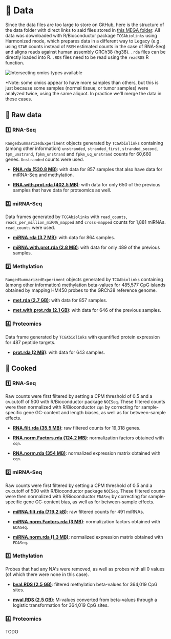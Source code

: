 # :dna: Data

Since the data files are too large to store on GitHub, here is the structure of the data folder with direct links to said files stored in [this MEGA folder](https://mega.nz/folder/Kl8h1LJJ#oactgNw1q3Wwu5qZaLdnkA). All data was downloaded with R/Bioconductor package `TCGAbiolinks` using Harmonized mode, which prepares data in a different way to Legacy (e.g. using `STAR` counts instead of `RSEM` estimated counts in the case of RNA-Seq) and aligns reads against human assembly GRCh38 (hg38). `.rda` files can be directly loaded into R. `.RDS` files need to be read using the `readRDS` R function.

![Intersecting omics types available](/venn.diagram.data.jpg)

*Note: some omics appear to have more samples than others, but this is just because some samples (normal tissue; or tumor samples) were analyzed twice, using the same aliquot. In practice we'll merge the data in these cases.

## 🥩 Raw data

### :one: RNA-Seq

`RangedSummarizedExperiment` objects generated by `TCGAbiolinks` containing (among other information) `unstranded`, `stranded_first`, `stranded_second`, `tpm_unstrand`, `fpkm_unstrand` and `fpkm_uq_unstrand` counts for 60,660 genes. `Unstranded` counts were used.

- **[RNA.rda (530.8 MB)](https://mega.nz/file/6lsX0QyQ#BhxdMgi1FXMRclh0uA23dLlLp96E-EVcfCO8SAa2U_A)**: with data for 857 samples that also have data for miRNA-Seq and methylation.

- **[RNA.with.prot.rda (402.5 MB)](https://mega.nz/file/bwcziAyJ#2VD9WB_BI2QzTZe2F9MPp4668GwgOcVCcx_Gcxd6am4)**: with data for only 650 of the previous samples that have data for proteomics as well.

### :two: miRNA-Seq

Data frames generated by `TCGAbiolinks` with `read_counts`, `reads_per_million_miRNA_mapped` and `cross-mapped` counts for 1,881 miRNAs. `read_counts` were used.

- **[miRNA.rda (3.7 MB)](https://mega.nz/file/K5cnjLDZ#FKsdTFvBnnuQtB5aU5WFlG_6PTkryKA40f2szdY3oas)**: with data for 864 samples.

- **[miRNA.with.prot.rda (2.8 MB)](https://mega.nz/file/3oNz0YJB#1x7V9HsVXdCPCBMpe1kVpX6OdVqq8y1B2jOnDJKj4iA)**: with data for only 489 of the previous samples.

### :three: Methylation

`RangedSummarizedExperiment` objects generated by `TCGAbiolinks` containing (among other information) methylation beta-values for 485,577 CpG islands obtained by mapping HM450 probes to the GRCh38 reference genome.

- **[met.rda (2.7 GB)](https://mega.nz/file/C0N3TaRb#CJmugJQ6-4OeKDhRXG4qxlubuvepJ7Nt1eYRtXSHED8)**: with data for 857 samples.

- **[met.with.prot.rda (2.1 GB)](https://mega.nz/file/uxdTkLgK#uttIfQ7dqYUWlqJQ1Onv2sYAAtR4oa_EC4yLiKMWP7I)**: with data for 646 of the previous samples. 

### :four: Proteomics

Data frame generated by `TCGAbiolinks` with quantified protein expression for 487 peptide targets.

- **[prot.rda (2 MB)](https://mega.nz/file/78d2yTJZ#JwJG9bAUJ_Uo2WPRfWH2wiK4gy0KZ1TdhdMDdk8TqrY)**: with data for 643 samples.

## 🍖 Cooked

### :one: RNA-Seq

Raw counts were first filtered by setting a CPM threshold of 0.5 and a cv.cutoff of 500 with R/Bioconductor package `NOISeq`. These filtered counts were then normalized with R/Bioconductor `cqn` by correcting for sample-specific gene GC-content and length biases, as well as for between-sample effects.

- **[RNA.filt.rda (35.5 MB)](https://mega.nz/file/i813Ba6Z#uh6fPQhLueQO3DvU1Hy4YkGBIiEkQBmxCqSETStBhRw)**: raw filtered counts for 19,318 genes.

- **[RNA.norm.Factors.rda (124.2 MB)](https://mega.nz/file/T5k3wKCa#jlB3Azyny_IIXHTEAQTAr0ZMyRpXzTAnhJcmqRRzUlY)**: normalization factors obtained with `cqn`. 

- **[RNA.norm.rda (354 MB)](https://mega.nz/file/v4tUVBLR#FSnFyqTTLKvw3rAEsYG5wi5sLQW7yJ0ZxN2bxB9y3U0)**: normalized expression matrix obtained with `cqn`. 

### :two: miRNA-Seq

Raw counts were first filtered by setting a CPM threshold of 0.5 and a cv.cutoff of 500 with R/Bioconductor package `NOISeq`. These filtered counts were then normalized with R/Bioconductor `EDASeq` by correcting for sample-specific gene GC-content bias, as well as for between-sample effects.

- **[miRNA.filt.rda (719.2 kB)](https://mega.nz/file/20slWQCS#U-nGNr3KFCxFEEiMlNKFYnBD8L1lhYR4jZMrz7jtuxU)**: raw filtered counts for 491 miRNAs.

- **[miRNA.norm.Factors.rda (3 MB)](https://mega.nz/file/jt0XzawA#lHpPADqjwIMzZzaKMLRP14lcuk9zCZpFzPK1R4mTJUM)**: normalization factors obtained with `EDASeq`. 

- **[miRNA.norm.rda (1.3 MB)](https://mega.nz/file/eolUWAQL#M2VfG35X1M9VS0DeuBy1FyypOoCuum7n1UZ3k0IH3hg)**: normalized expression matrix obtained with `EDASeq`. 

### :three: Methylation

Probes that had any NA's were removed, as well as probes with all 0 values (of which there were none in this case). 

- **[bval.RDS (2.5 GB)](https://mega.nz/file/619BkKoA#UqsLWZPuw8qLdYxaj45DLmlTXlA_G3qxAEEtzdvaGqA)**: filtered methylation beta-values for 364,019 CpG sites.

- **[mval.RDS (2.5 GB)](https://mega.nz/file/exUmHJpC#-NbUcm-1My-98z8yNOM_IcmPOdM4a6RZZmH-8qSmWkM)**: M-values converted from beta-values through a logistic transformation for 364,019 CpG sites.

### :four: Proteomics

TODO